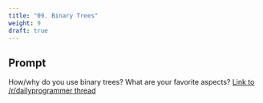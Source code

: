 ```yaml
---
title: "09. Binary Trees"
weight: 9
draft: true
---
```


## Prompt

How/why do you use binary trees? What are your favorite aspects? [Link to /r/dailyprogrammer thread](https://www.reddit.com/r/dailyprogrammer/comments/2f6mo2/weekly_9_binary_trees/)
